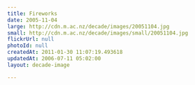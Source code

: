 ```yaml
---
title: Fireworks
date: 2005-11-04
large: http://cdn.m.ac.nz/decade/images/20051104.jpg
small: http://cdn.m.ac.nz/decade/images/small/20051104.jpg
flickrUrl: null
photoId: null
createdAt: 2011-01-30 11:07:19.493618
updatedAt: 2006-07-11 05:02:00
layout: decade-image

---
```


